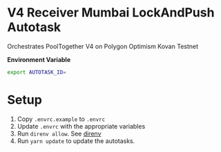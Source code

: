 # V4 Receiver Mumbai LockAndPush Autotask

Orchestrates PoolTogether V4 on Polygon Optimism Kovan Testnet

**Environment Variable** 
```.sh 
export AUTOTASK_ID=
```

# Setup

1. Copy `.envrc.example` to `.envrc`
2. Update `.envrc` with the appropriate variables
3. Run `direnv allow`.  See [direnv](https://direnv.net)
4. Run `yarn update` to update the autotasks.
